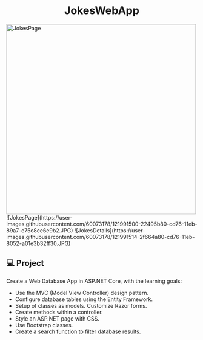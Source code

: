 <h1 align="center">JokesWebApp</h1>

<img src="https://user-images.githubusercontent.com/60073178/121991500-22495b80-cd76-11eb-89a7-e75c8ce6e9b2.JPG" alt="JokesPage" width="500">
![JokesPage](https://user-images.githubusercontent.com/60073178/121991500-22495b80-cd76-11eb-89a7-e75c8ce6e9b2.JPG)
![JokesDetails](https://user-images.githubusercontent.com/60073178/121991514-2f664a80-cd76-11eb-8052-a01e3b32ff30.JPG)

## 💻 Project

Create a Web Database App in ASP.NET Core, with the learning goals:

- Use the MVC (Model View Controller) design pattern.
- Configure database tables using the Entity Framework.
- Setup of classes as models. Customize Razor forms.
- Create methods within a controller.
- Style an ASP.NET page with CSS.
- Use Bootstrap classes.
- Create a search function to filter database results.

